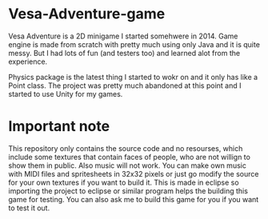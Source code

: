# Vesa-Adventure-game
Vesa Adventure is a 2D minigame I started somehwere in 2014. Game engine is made from scratch with pretty much using only Java and it is quite messy. But I had lots of fun (and testers too) and learned alot from the experience. 

Physics package is the latest thing I started to wokr on and it only has like a Point class. The project was pretty much abandoned at this point and I started to use Unity for my games.

# Important note
This repository only contains the source code and no resourses, which include some textures that contain faces of people, who are not willign to show them in public. Also music will not work. You can make own music with MIDI files and spritesheets in 32x32 pixels or just go modify the source for your own textures if you want to build it. This is made in eclipse so importing the project to eclipse or similar program helps the building this game for testing. You can also ask me to build this game for you if you want to test it out.
